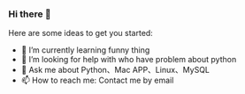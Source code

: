 ### Hi there 👋

Here are some ideas to get you started:

- 🌱 I’m currently learning funny thing
- 🤔 I’m looking for help with who have problem about python
- 💬 Ask me about Python、Mac APP、Linux、MySQL
- 📫 How to reach me: Contact me by email
